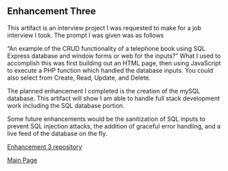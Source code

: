 ## Enhancement Three

This artifact is an interview project I was requested to make for a job interview I took.  The prompt I was given was as follows

“An example of the CRUD functionality of a telephone book using SQL Express database and window forms or web for the inputs?”
What I used to accomplish this was first building out an HTML page, then using JavaScript to execute a PHP function which handled the database inputs.  You could also select from Create, Read, Update, and Delete.  

The planned enhancement I completed is the creation of the mySQL database. This artifact will show I am able to handle full stack development work including the SQL database portion.  

Some future enhancements would be the sanitization of SQL inputs to prevent SQL injection attacks, the addition of graceful error handling, and a live feed of the database on the fly.


[Enhancement 3 repository](https://github.com/fastgunner/AGSProject)

[Main Page](https://fastgunner.github.io/index.html)
